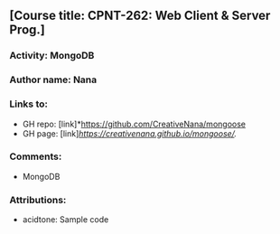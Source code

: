 ## [Course title: CPNT-262: Web Client & Server Prog.]

### Activity: MongoDB
### Author name: Nana

### Links to:
  + GH repo: [link]*https://github.com/CreativeNana/mongoose
  + GH page: [link]*https://creativenana.github.io/mongoose/.*

### Comments: 
  + MongoDB
   
### Attributions: 
  + acidtone: Sample code
